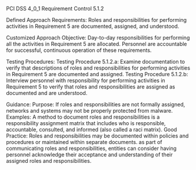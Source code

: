 PCI DSS 4_0_1 Requirement Control 5.1.2

Defined Approach Requirements:
Roles and responsibilities for performing activities in Requirement 5 are documented, assigned, and understood.

Customized Approach Objective:
Day-to-day responsibilities for performing all the activities in Requirement 5 are allocated. Personnel are accountable for successful, continuous operation of these requirements.

Testing Procedures:
Testing Procedure 5.1.2.a: Examine documentation to verify that descriptions of roles and responsibilities for performing activities in Requirement 5 are documented and assigned.
Testing Procedure 5.1.2.b: Interview personnel with responsibility for performing activities in Requirement 5 to verify that roles and responsibilities are assigned as documented and are understood.

Guidance:
Purpose: If roles and responsibilities are not formally assigned, networks and systems may not be properly protected from malware. Examples: A method to document roles and responsibilities is a responsibility assignment matrix that includes who is responsible, accountable, consulted, and informed (also called a raci matrix). Good Practice: Roles and responsibilities may be documented within policies and procedures or maintained within separate documents. as part of communicating roles and responsibilities, entities can consider having personnel acknowledge their acceptance and understanding of their assigned roles and responsibilities.